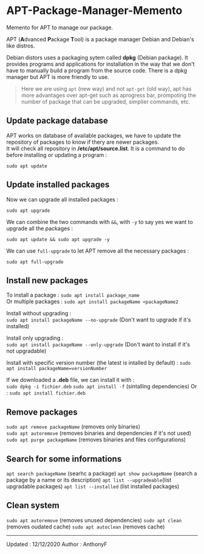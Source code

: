 # APT-Package-Manager-Memento

Memento for APT to manage our package.

APT (**A**dvanced **P**ackage **T**ool) is a package manager Debian and Debian's like distros.

Debian distors uses a packaging sytem called **dpkg** (Debian package). It provides programs and applications for installation in the way that we don't have to manually build a program from the source code. There is a dpkg manager but APT is more friendly to use.

>Here we are using `apt` (new way) and not `apt-get` (old way), apt has more advantages over apt-get such as aprogress bar, prompoting the number of package that can be upgraded, simplier commands, etc.

## Update package database

APT works on database of available packages, we have to update the repository of packages to know if thery are newer packages.  
It will check all repository in **/etc/apt/source.list**. It is a command to do before installing or updating a program :

`sudo apt update`

## Update installed packages

Now we can upgrade all installed packages :

`sudo apt upgrade`

We can combine the two commands with `&&`, with `-y` to say yes we want to upgrade all the packages :

`sudo apt update && sudo apt upgrade -y`

We can use `full-upgrade` to let APT remove all the necessary packages :

`sudo apt full-upgrade`

## Install new packages

To install a package :
`sudo apt install package_name`  
Or multiple packages :
`sudo apt install packageName <packageName2`

Install without upgrading :  
`sudo apt install packageName --no-upgrade` (Don't want to upgrade if it's installed)

Install only upgrading :  
`sudo apt install packageName --only-upgrade` (Don't want to install if it's not upgradable)

Install with specific version number (the latest is intalled by default) :
`sudo apt install packageName=versionNumber`

If we downloaded a **.deb** file, we can install it with :  
`sudo dpkg -i fichier.deb`
`sudo apt install -f` (sintalling dependencies)
Or :
`sudo apt install fichier.deb`

## Remove packages

`sudo apt remove packageName` (removes only binaries)  
`sudo apt autoremove` (removes binaries and dependencies if it's not used)  
`sudo apt purge packageName` (removes binaries and files configurations)

## Search for some informations

`apt search packageName` (searhc a package)
`apt show packageName` (search a package by a name or its description)
`apt list --upgradeable`(list upgradable packages)
`apt list --installed` (list installed packages)

## Clean system

`sudo apt autoremove` (removes unused dependencies)
`sudo apt clean` (removes oudated cache)
`sudo apt autoclean` (removes cache)

___
Updated : 12/12/2020
Author : AnthonyF
